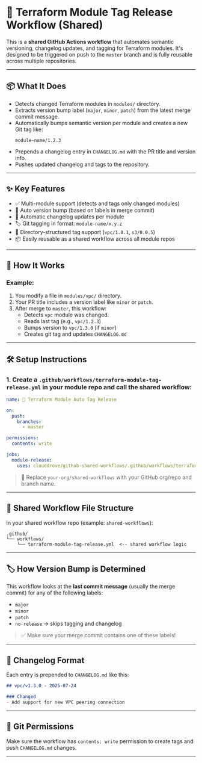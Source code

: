 # 🚀 Terraform Module Tag Release Workflow (Shared)

This is a **shared GitHub Actions workflow** that automates semantic versioning, changelog updates, and tagging for Terraform modules. It's designed to be triggered on push to the `master` branch and is fully reusable across multiple repositories.

---

## 📦 What It Does

- Detects changed Terraform modules in `modules/` directory.
- Extracts version bump label (`major`, `minor`, `patch`) from the latest merge commit message.
- Automatically bumps semantic version per module and creates a new Git tag like:  
  ```
  module-name/1.2.3
  ```
- Prepends a changelog entry in `CHANGELOG.md` with the PR title and version info.
- Pushes updated changelog and tags to the repository.

---

## ✨ Key Features

- ✅ Multi-module support (detects and tags only changed modules)
- 🔖 Auto version bump (based on labels in merge commit)
- 📄 Automatic changelog updates per module
- 🏷️ Git tagging in format: `module-name/x.y.z`
- 📂 Directory-structured tag support (`vpc/1.0.1`, `s3/0.0.5`)
- 📦 Easily reusable as a shared workflow across all module repos

---

## 🧩 How It Works

### Example:
1. You modify a file in `modules/vpc/` directory.
2. Your PR title includes a version label like `minor` or `patch`.
3. After merge to `master`, this workflow:
   - Detects `vpc` module was changed.
   - Reads last tag (e.g., `vpc/1.2.3`)
   - Bumps version to `vpc/1.3.0` (if `minor`)
   - Creates git tag and updates `CHANGELOG.md`

---

## 🛠️ Setup Instructions

### 1. Create a `.github/workflows/terraform-module-tag-release.yml` in your **module repo** and call the shared workflow:

```yaml
name: 🚀 Terraform Module Auto Tag Release

on:
  push:
    branches:
      - master

permissions:
  contents: write

jobs:
  module-release:
    uses: clouddrove/github-shared-workflows/.github/workflows/terraform-module-tag-release.yml@master
```

> 🔁 Replace `your-org/shared-workflows` with your GitHub org/repo and branch name.

---

## 📂 Shared Workflow File Structure

In your shared workflow repo (example: `shared-workflows`):

```
.github/
└── workflows/
    └── terraform-module-tag-release.yml  <-- shared workflow logic
```

---

## 🏷️ How Version Bump is Determined

This workflow looks at the **last commit message** (usually the merge commit) for any of the following labels:

- `major`
- `minor`
- `patch`
- `no-release` → skips tagging and changelog

> ✅ Make sure your merge commit contains one of these labels!

---

## 📝 Changelog Format

Each entry is prepended to `CHANGELOG.md` like this:

```md
## vpc/v1.3.0 - 2025-07-24

### Changed
- Add support for new VPC peering connection
```

---

## 🔐 Git Permissions

Make sure the workflow has `contents: write` permission to create tags and push `CHANGELOG.md` changes.

---
